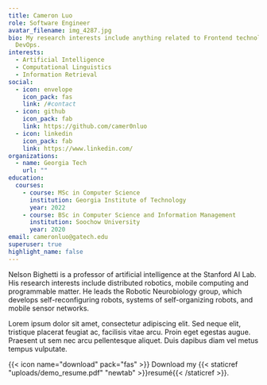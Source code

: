 ```yaml
---
title: Cameron Luo
role: Software Engineer
avatar_filename: img_4287.jpg
bio: My research interests include anything related to Frontend technologies and
  DevOps.
interests:
  - Artificial Intelligence
  - Computational Linguistics
  - Information Retrieval
social:
  - icon: envelope
    icon_pack: fas
    link: /#contact
  - icon: github
    icon_pack: fab
    link: https://github.com/camer0nluo
  - icon: linkedin
    icon_pack: fab
    link: https://www.linkedin.com/
organizations:
  - name: Georgia Tech
    url: ""
education:
  courses:
    - course: MSc in Computer Science
      institution: Georgia Institute of Technology
      year: 2022
    - course: BSc in Computer Science and Information Management
      institution: Soochow University
      year: 2020
email: cameronluo@gatech.edu
superuser: true
highlight_name: false
---
```


Nelson Bighetti is a professor of artificial intelligence at the Stanford AI Lab. His research interests include distributed robotics, mobile computing and programmable matter. He leads the Robotic Neurobiology group, which develops self-reconfiguring robots, systems of self-organizing robots, and mobile sensor networks.

Lorem ipsum dolor sit amet, consectetur adipiscing elit. Sed neque elit, tristique placerat feugiat ac, facilisis vitae arcu. Proin eget egestas augue. Praesent ut sem nec arcu pellentesque aliquet. Duis dapibus diam vel metus tempus vulputate.

{{< icon name="download" pack="fas" >}} Download my {{< staticref "uploads/demo_resume.pdf" "newtab" >}}resumé{{< /staticref >}}.
